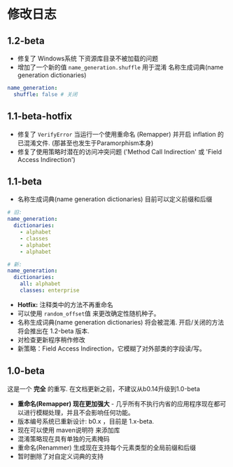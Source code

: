# 修改日志

## 1.2-beta

- 修复了 Windows系统 下资源库目录不被加载的问题
- 增加了一个新的值 `name_generation.shuffle` 用于混淆 名称生成词典(name generation dictionaries)

```yml
name_generation:
  shuffle: false # 关闭
```

## 1.1-beta-hotfix

- 修复了 `VerifyError` 当运行一个使用重命名 (Remapper) 并开启 inflation 的已混淆文件. (那甚至也发生于Paramorphism本身)
- 修复了使用策略时潜在的访问冲突问题 ('Method Call Indirection' 或 'Field Access Indirection')

## 1.1-beta

- 名称生成词典(name generation dictionaries) 目前可以定义前缀和后缀

```yml
# 旧:
name_generation:
  dictionaries:
    - alphabet
    - classes
    - alphabet
    - alphabet

# 新:
name_generation:
  dictionaries:
    all: alphabet
    classes: enterprise
```

- **Hotfix:** 注释类中的方法不再重命名
- 可以使用 `random_offset`值 来更改确定性随机种子。
- 名称生成词典(name generation dictionaries) 将会被混淆. 开启/关闭的方法 将会推出在 1.2-beta 版本.
- 对检查更新程序稍作修改
- 新策略：Field Access Indirection，它模糊了对外部类的字段读/写。

## 1.0-beta

这是一个 **完全** 的重写. 在文档更新之前，不建议从b0.14升级到1.0-beta

- **重命名(Remapper) 现在更加强大** - 几乎所有不执行内省的应用程序现在都可以进行模糊处理，并且不会影响任何功能。
- 版本编号系统已重新设计: b0.x ，目前是 1.x-beta.
- 现在可以使用 maven说明符 来添加库
- 混淆策略现在具有单独的元素掩码
- 重命名(Renammer) 生成现在支持每个元素类型的全局前缀和后缀
- 暂时删除了对自定义词典的支持
